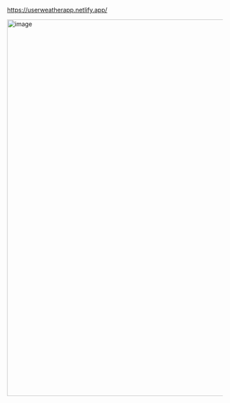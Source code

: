 https://userweatherapp.netlify.app/

<img width="1294" height="879" alt="image" src="https://github.com/user-attachments/assets/0dd7dce1-479b-4935-88d1-bb8b99b94c37" />

